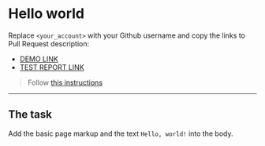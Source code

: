 # Hello world
Replace `<your_account>` with your Github username and copy the links to Pull Request description:
- [DEMO LINK](https://berko228.github.io/layout_hello-world/)
- [TEST REPORT LINK](https://berko228.github.io/layout_hello-world/report/html_report/)

> Follow [this instructions](https://mate-academy.github.io/layout_task-guideline/#how-to-solve-the-layout-tasks-on-github)
___

## The task 
Add the basic page markup and the text `Hello, world!` into the body.
